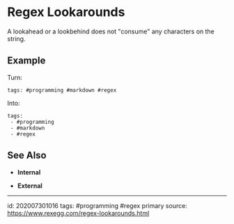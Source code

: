 # Regex Lookarounds


A lookahead or a lookbehind does not "consume" any characters on the string.

## Example
Turn:
```
tags: #programming #markdown #regex
```
Into:
```
tags: 
 - #programming
 - #markdown
 - #regex
```

## See Also
- **Internal**


- **External**

---

id: 202007301016
tags: #programming #regex
primary source: https://www.rexegg.com/regex-lookarounds.html